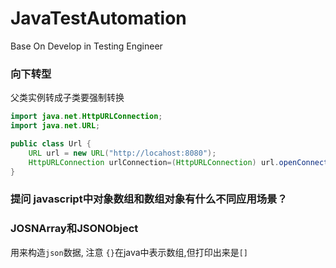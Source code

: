 # JavaTestAutomation
Base On Develop in Testing Engineer


### 向下转型
父类实例转成子类要强制转换

```java
import java.net.HttpURLConnection;
import java.net.URL;

public class Url {
    URL url = new URL("http://locahost:8080");
    HttpURLConnection urlConnection=(HttpURLConnection) url.openConnection();
}
```


### 提问 javascript中对象数组和数组对象有什么不同应用场景？

### JOSNArray和JSONObject
用来构造`json`数据,
注意 `{}`在java中表示数组,但打印出来是`[]` 

